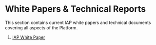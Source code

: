 # White Papers & Technical Reports

This section contains current IAP white papers and technical documents covering all aspects of the Platform.

1. [IAP White Paper](iap-whitepaper.md)